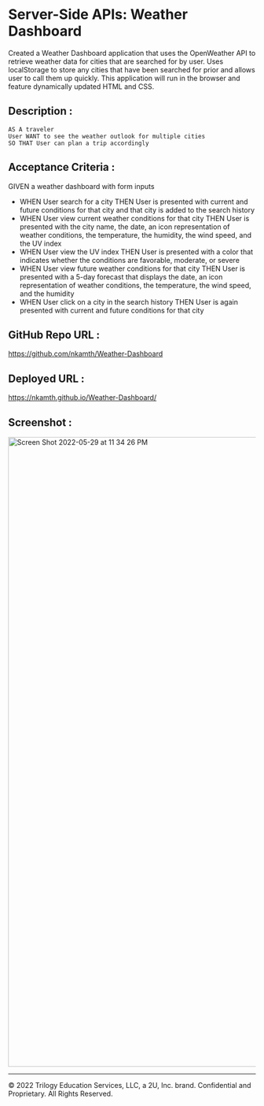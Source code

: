 # Server-Side APIs: Weather Dashboard

Created a Weather Dashboard application that uses the OpenWeather API to retrieve weather data for cities that are searched for by user. Uses localStorage to store any cities that have been searched for prior and allows user to call them up quickly. This application will run in the browser and feature dynamically updated HTML and CSS.

## Description :

```
AS A traveler
User WANT to see the weather outlook for multiple cities
SO THAT User can plan a trip accordingly
```

## Acceptance Criteria :

GIVEN a weather dashboard with form inputs

- WHEN User search for a city THEN User is presented with current and future conditions for that city and that city is added to the search history
- WHEN User view current weather conditions for that city
  THEN User is presented with the city name, the date, an icon representation of weather conditions, the temperature, the humidity, the wind speed, and the UV index
- WHEN User view the UV index THEN User is presented with a color that indicates whether the conditions are favorable, moderate, or severe
- WHEN User view future weather conditions for that city THEN User is presented with a 5-day forecast that displays the date, an icon representation of weather conditions, the temperature, the wind speed, and the humidity
- WHEN User click on a city in the search history THEN User is again presented with current and future conditions for that city

## GitHub Repo URL :

https://github.com/nkamth/Weather-Dashboard

## Deployed URL :

https://nkamth.github.io/Weather-Dashboard/

## Screenshot :

<img width="1280" alt="Screen Shot 2022-05-29 at 11 34 26 PM" src="https://user-images.githubusercontent.com/97250880/170912564-dfab846a-4952-4a72-9830-98997dbd2726.png">

---

© 2022 Trilogy Education Services, LLC, a 2U, Inc. brand. Confidential and Proprietary. All Rights Reserved.
